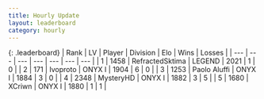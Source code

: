 ```yaml
---
title: Hourly Update
layout: leaderboard
category: hourly
---
```


{: .leaderboard}
| Rank | LV | Player | Division | Elo | Wins | Losses |
| --- | --- | --- | --- | --- | --- | --- |
| <span data-change="-">1</span> | 1458 | <span title="ID: 402846">RefractedSktima</span> | LEGEND | <span data-change="-">2021</span> | <span data-change="-">1</span> | <span data-change="-">0</span> |
| <span data-change="8">2</span> | 171 | <span title="ID: 643183">Ivoproto</span> | ONYX I | <span data-change="94">1904</span> | <span data-change="4">6</span> | <span data-change="0">0</span> |
| <span data-change="-">3</span> | 1253 | <span title="ID: 512212">Paolo Aluffi</span> | ONYX I | <span data-change="-">1884</span> | <span data-change="-">3</span> | <span data-change="-">0</span> |
| <span data-change="0">4</span> | 2348 | <span title="ID: 201876">MysteryHD</span> | ONYX I | <span data-change="32">1882</span> | <span data-change="3">3</span> | <span data-change="2">5</span> |
| <span data-change="-">5</span> | 1680 | <span title="ID: 448883">XCriwn</span> | ONYX I | <span data-change="-">1880</span> | <span data-change="-">1</span> | <span data-change="-">1</span> |